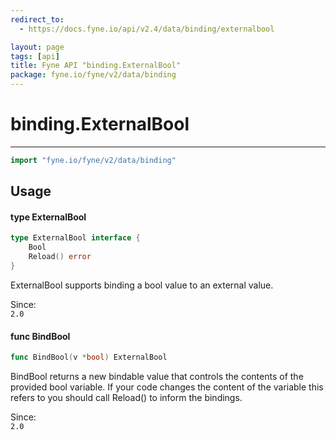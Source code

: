 ```yaml
---
redirect_to:
  - https://docs.fyne.io/api/v2.4/data/binding/externalbool

layout: page
tags: [api]
title: Fyne API "binding.ExternalBool"
package: fyne.io/fyne/v2/data/binding
---
```

# binding.ExternalBool
---

```go
import "fyne.io/fyne/v2/data/binding"
```

## Usage

#### type ExternalBool

```go
type ExternalBool interface {
	Bool
	Reload() error
}
```

ExternalBool supports binding a bool value to an external value.


<div class="since">Since: <code>
2.0</code></div>

#### func  BindBool

```go
func BindBool(v *bool) ExternalBool
```
BindBool returns a new bindable value that controls the contents of the provided bool variable. If your code changes the content of the variable this refers to you should call Reload() to inform the bindings.


<div class="since">Since: <code>
2.0</code></div>
